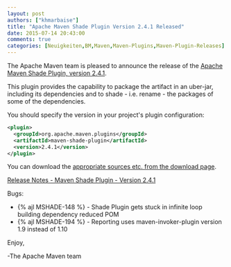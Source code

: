 ```yaml
---
layout: post
authors: ["khmarbaise"]
title: "Apache Maven Shade Plugin Version 2.4.1 Released"
date: 2015-07-14 20:43:00
comments: true
categories: [Neuigkeiten,BM,Maven,Maven-Plugins,Maven-Plugin-Releases]
---
```

The Apache Maven team is pleased to announce the release of the [Apache
Maven Shade Plugin, version 2.4.1](http://maven.apache.org/plugins/maven-shade-plugin/).

This plugin provides the capability to package the artifact in an uber-jar,
including its dependencies and to shade - i.e. rename - the packages of some of
the dependencies.

You should specify the version in your project's plugin configuration:

``` xml
<plugin>
  <groupId>org.apache.maven.plugins</groupId>
  <artifactId>maven-shade-plugin</artifactId>
  <version>2.4.1</version>
</plugin>
```

<!-- more -->

You can download the [appropriate sources etc. from the download page](http://maven.apache.org/plugins/maven-shade-plugin/download.cgi).
 
[Release Notes - Maven Shade Plugin - Version 2.4.1](https://issues.apache.org/jira/secure/ReleaseNote.jspa?projectId=12317921&version=12332978)

Bugs:

 * {% ajl MSHADE-148 %} - Shade Plugin gets stuck in infinite loop building dependency reduced POM
 * {% ajl MSHADE-194 %} - Reporting uses maven-invoker-plugin version 1.9 instead of 1.10

Enjoy,

-The Apache Maven team
